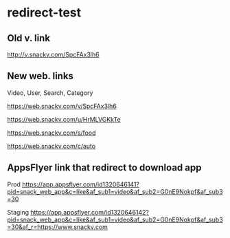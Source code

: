 # redirect-test

## Old v. link
http://v.snackv.com/SpcFAx3lh6

## New web. links
Video, User, Search, Category

https://web.snackv.com/v/SpcFAx3lh6

https://web.snackv.com/u/HrMLVGKkTe

https://web.snackv.com/s/food

https://web.snackv.com/c/auto

## AppsFlyer link that redirect to download app
Prod
https://app.appsflyer.com/id1320646141?pid=snack_web_app&c=like&af_sub1=video&af_sub2=G0nE9Nokpf&af_sub3=30

Staging
https://app.appsflyer.com/id1320646142?pid=snack_web_app&c=like&af_sub1=video&af_sub2=G0nE9Nokpf&af_sub3=30&af_r=https://www.snackv.com
